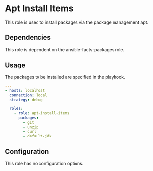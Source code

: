 # Apt Install Items

This role is used to install packages via the package management apt.

## Dependencies

This role is dependent on the ansible-facts-packages role.

## Usage

The packages to be installed are specified in the playbook.

```yaml
---
- hosts: localhost
  connection: local
  strategy: debug

  roles:
    - role: apt-install-items
      packages:
        - git
        - unzip
        - curl
        - default-jdk
```

## Configuration

This role has no configuration options.